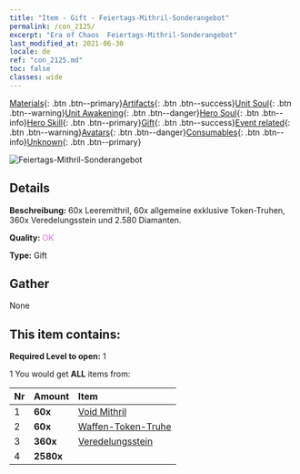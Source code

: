 ```yaml
---
title: "Item - Gift - Feiertags-Mithril-Sonderangebot"
permalink: /con_2125/
excerpt: "Era of Chaos  Feiertags-Mithril-Sonderangebot"
last_modified_at: 2021-06-30
locale: de
ref: "con_2125.md"
toc: false
classes: wide
---
```

 [Materials](/ItemsDE/){: .btn .btn--primary}[Artifacts](/ItemsDE/Artifacts/){: .btn .btn--success}[Unit Soul](/ItemsDE/UnitSoul/){: .btn .btn--warning}[Unit Awakening](/ItemsDE/UnitAwakening/){: .btn .btn--danger}[Hero Soul](/ItemsDE/HeroSoul/){: .btn .btn--info}[Hero Skill](/ItemsDE/HeroSkill/){: .btn .btn--primary}[Gift](/ItemsDE/Gift/){: .btn .btn--success}[Event related](/ItemsDE/Events/){: .btn .btn--warning}[Avatars](/ItemsDE/Avatars/){: .btn .btn--danger}[Consumables](/ItemsDE/Consumables/){: .btn .btn--info}[Unknown](/ItemsDE/Unknown/){: .btn .btn--primary}

 ![Feiertags-Mithril-Sonderangebot](/images/t/i_907592.png)

## Details
 **Beschreibung:** 60x Leeremithril, 60x allgemeine exklusive Token-Truhen, 360x Veredelungsstein und 2.580 Diamanten.

 **Quality:** <span style="color: #DA70D6">OK</span>

 **Type:** Gift

## Gather

  None

## This item contains:

 **Required Level to open:** 1

 1 You would get **ALL** items  from:

  | Nr | Amount |     Item    |
  |:---|:-------|:------------|
  | 1 |  **60x** | [Void Mithril](/ItemsDE/con_817/) |  | 
  | 2 |  **60x** | [Waffen-Token-Truhe](/ItemsDE/con_1367/) |  | 
  | 3 |  **360x** | [Veredelungsstein](/ItemsDE/con_814/) |  | 
  | 4 |  **2580x** | <i class="fas fa-gem"/> |  | 
